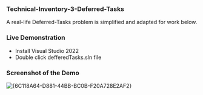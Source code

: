 ### Technical-Inventory-3-Deferred-Tasks
A real-life Deferred-Tasks problem is simplified and adapted for work below. 

### Live Demonstration
- Install Visual Studio 2022
- Double click defferedTasks.sln file 

### Screenshot of the Demo
![{6C118A64-D881-44BB-BC0B-F20A728E2AF2}](https://github.com/user-attachments/assets/f7e0248e-c45a-4793-ac60-1bd77474b742)

